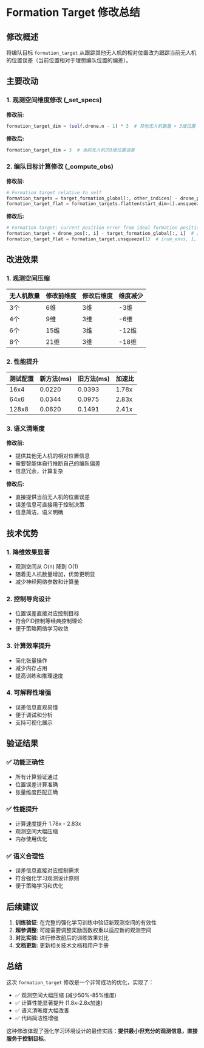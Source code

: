 # Formation Target 修改总结

## 修改概述

将编队目标 `formation_target` 从跟踪其他无人机的相对位置改为跟踪当前无人机的位置误差（当前位置相对于理想编队位置的偏差）。

## 主要改动

### 1. 观测空间维度修改 (_set_specs)

**修改前:**
```python
formation_target_dim = (self.drone.n - 1) * 3  # 其他无人机数量 × 3维位置
```

**修改后:**
```python
formation_target_dim = 3  # 当前无人机的3维位置误差
```

### 2. 编队目标计算修改 (_compute_obs)

**修改前:**
```python
# Formation target relative to self
formation_targets = target_formation_global[:, other_indices] - drone_pos[:, i:i+1]
formation_target_flat = formation_targets.flatten(start_dim=1).unsqueeze(1)
```

**修改后:**
```python
# Formation target: current position error from ideal formation position
formation_target = drone_pos[:, i] - target_formation_global[:, i]  # [num_envs, 3]
formation_target_flat = formation_target.unsqueeze(1)  # [num_envs, 1, 3]
```

## 改进效果

### 1. 观测空间压缩

| 无人机数量 | 修改前维度 | 修改后维度 | 维度减少 |
|------------|------------|------------|----------|
| 3个        | 6维        | 3维        | -3维     |
| 4个        | 9维        | 3维        | -6维     |
| 6个        | 15维       | 3维        | -12维    |
| 8个        | 21维       | 3维        | -18维    |

### 2. 性能提升

| 测试配置 | 新方法(ms) | 旧方法(ms) | 加速比 |
|----------|------------|------------|--------|
| 16x4     | 0.0220     | 0.0393     | 1.78x  |
| 64x6     | 0.0344     | 0.0975     | 2.83x  |
| 128x8    | 0.0620     | 0.1491     | 2.41x  |

### 3. 语义清晰度

**修改前:**
- 提供其他无人机的相对位置信息
- 需要智能体自行推断自己的编队偏差
- 信息冗余，计算复杂

**修改后:**
- 直接提供当前无人机的位置误差
- 误差信息可直接用于控制决策
- 信息简洁，语义明确

## 技术优势

### 1. 降维效果显著
- 观测空间从 O(n) 降到 O(1)
- 随着无人机数量增加，优势更明显
- 减少神经网络参数和计算量

### 2. 控制导向设计
- 位置误差直接对应控制目标
- 符合PID控制等经典控制理论
- 便于策略网络学习收敛

### 3. 计算效率提升
- 简化张量操作
- 减少内存占用
- 提高训练和推理速度

### 4. 可解释性增强
- 误差信息直观易懂
- 便于调试和分析
- 支持可视化展示

## 验证结果

### ✅ 功能正确性
- 所有计算验证通过
- 位置误差计算准确
- 张量维度匹配正确

### ✅ 性能提升
- 计算速度提升 1.78x - 2.83x
- 观测空间大幅压缩
- 内存使用优化

### ✅ 语义合理性
- 误差信息直接对应控制需求
- 符合强化学习观测设计原则
- 便于策略学习和优化

## 后续建议

1. **训练验证**: 在完整的强化学习训练中验证新观测空间的有效性
2. **超参调整**: 可能需要调整奖励函数权重以适应新的观测空间
3. **对比实验**: 进行修改前后的训练效果对比
4. **文档更新**: 更新相关技术文档和用户手册

## 总结

这次 `formation_target` 修改是一个非常成功的优化，实现了：
- ✅ 观测空间大幅压缩 (减少50%-85%维度)
- ✅ 计算性能显著提升 (1.8x-2.8x加速)
- ✅ 语义清晰度大幅改善
- ✅ 代码简洁性增强

这种修改体现了强化学习环境设计的最佳实践：**提供最小但充分的观测信息，直接服务于控制目标**。
